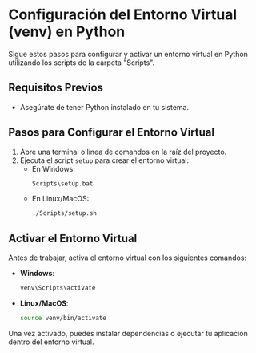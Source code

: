 # Configuración del Entorno Virtual (venv) en Python

Sigue estos pasos para configurar y activar un entorno virtual en Python utilizando los scripts de la carpeta "Scripts".

## Requisitos Previos
- Asegúrate de tener Python instalado en tu sistema.

## Pasos para Configurar el Entorno Virtual

1. Abre una terminal o línea de comandos en la raíz del proyecto.
2. Ejecuta el script `setup` para crear el entorno virtual:
    - En Windows:
      ```cmd
      Scripts\setup.bat
      ```
    - En Linux/MacOS:
      ```bash
      ./Scripts/setup.sh
      ```

## Activar el Entorno Virtual

Antes de trabajar, activa el entorno virtual con los siguientes comandos:

- **Windows**:
  ```cmd
  venv\Scripts\activate
  ```
- **Linux/MacOS**:
  ```bash
  source venv/bin/activate
  ```

Una vez activado, puedes instalar dependencias o ejecutar tu aplicación dentro del entorno virtual.

